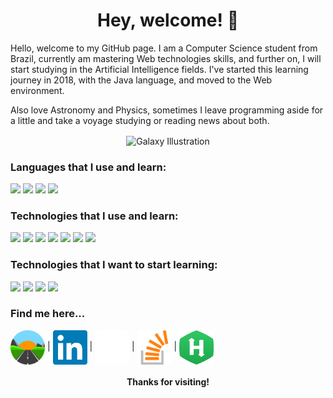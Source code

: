 <h1 align="center">Hey, welcome! 🌌</h1>


Hello, welcome to my GitHub page. I am a Computer Science student from Brazil, currently am mastering Web technologies skills, and further on, I will start studying in the Artificial Intelligence fields. I've started this learning journey in 2018, with the Java language, and moved to the Web environment.

Also love Astronomy and Physics, sometimes I leave programming aside for a little and take a voyage studying or reading news about both.

<p align="center"><img alt="Galaxy Illustration" align="center" src="./galaxy.jpg" width="80%" height="auto"/></p>

### Languages that I use and learn: 
<img src="https://img.shields.io/badge/Javascript-FFDA29?style=for-the-badge&logo=javascript&logoColor=black"> <img src="https://img.shields.io/badge/Python-FFDA29?style=for-the-badge&logo=python&logoColor=blue">  <img src="https://img.shields.io/badge/C++-029FFF?style=for-the-badge&logo=cplusplus&logoColor=white"> <img src="https://img.shields.io/badge/PHP-474A8A?style=for-the-badge&logo=php&logoColor=white">

### Technologies that I use and learn:
<img src="https://img.shields.io/badge/html-FF7700?style=for-the-badge&logo=html5&logoColor=white"> <img src="https://img.shields.io/badge/CSS-00B9BC?style=for-the-badge&logo=css3&logoColor=white"> <img src="https://img.shields.io/badge/React.JS-61DBFB?style=for-the-badge&logo=react&logoColor=black"> <img src="https://img.shields.io/badge/ReactRouter-61DBFB?style=for-the-badge&logo=reactrouter&logoColor=black"> <img src="https://img.shields.io/badge/Node.JS-68A063?style=for-the-badge&logo=node.js&logoColor=white"> <img src="https://img.shields.io/badge/Express.JS-9ACD32?style=for-the-badge&logo=express&logoColor=white"> <img src="https://img.shields.io/badge/MongoDB-32CD32?style=for-the-badge&logo=mongodb&logoColor=white">

### Technologies that I want to start learning:
<img src="https://img.shields.io/badge/MySQL-00AAEE?style=for-the-badge&logo=mysql&logoColor=white">  <img src="https://img.shields.io/badge/TensorFlow-FFA500?style=for-the-badge&logo=tensorflow&logoColor=white"> <img src="https://img.shields.io/badge/NumPy-FFFFFF?style=for-the-badge&logo=numpy&logoColor=black"> <img src="https://img.shields.io/badge/Pandas-FFF?style=for-the-badge&logo=pandas&logoColor=red">

### Find me here...
[<img alt="Portfolio Icon" align="center" src="./portfolio_icon.png" width="55px" height="55px" title="Portfolio"/>](https://astroxii.github.io) | 
[<img alt="LinkedIn Icon" align="center" src="./linkedin.png" width="55px" height="55px" title="LinkedIn"/>](https://www.linkedin.com/in/pedroabinotti) | 
[<img alt="GitHub Icon" align="center" src="./github.png" width="55px" height="55px" title="GitHub"/>](https://www.github.com/astroxii) | 
[<img alt="Stack Overflow Icon" align="center" src="./stackoverflow.png" width="55px" height="55px" title="Stack Overflow"/>](https://stackoverflow.com/users/16729323/astroxii) | 
[<img alt="HackerRank Icon" align="center" src="./hackerrank.png" width="55px" height="55px" title="HackerRank"/>](https://www.hackerrank.com/astroxii)
&nbsp;
<h4 align="center">Thanks for visiting!</h4>
